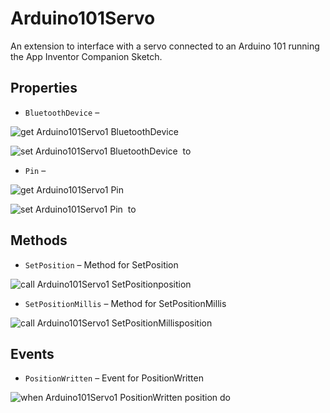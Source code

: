 # Arduino101Servo

An extension to interface with a servo connected to an Arduino 101 running the App Inventor
 Companion Sketch.

## Properties

+ <a name="BluetoothDevice"></a>`BluetoothDevice` – 


![get Arduino101Servo1 BluetoothDevice ](blocks/Arduino101Servo.BluetoothDevice_getter.svg)


![set Arduino101Servo1 BluetoothDevice  to](blocks/Arduino101Servo.BluetoothDevice_setter.svg)

+ <a name="Pin"></a>`Pin` – 


![get Arduino101Servo1 Pin ](blocks/Arduino101Servo.Pin_getter.svg)


![set Arduino101Servo1 Pin  to](blocks/Arduino101Servo.Pin_setter.svg)

## Methods

+ <a name="SetPosition"></a>`SetPosition` – Method for SetPosition

![call Arduino101Servo1 SetPositionposition](blocks/Arduino101Servo.SetPosition.svg)

+ <a name="SetPositionMillis"></a>`SetPositionMillis` – Method for SetPositionMillis

![call Arduino101Servo1 SetPositionMillisposition](blocks/Arduino101Servo.SetPositionMillis.svg)

## Events

+ <a name="PositionWritten"></a>`PositionWritten` – Event for PositionWritten

![when Arduino101Servo1 PositionWritten position do](blocks/Arduino101Servo.PositionWritten.svg)


